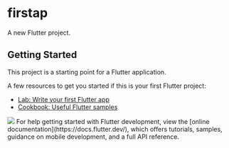 # firstap

A new Flutter project.

## Getting Started

This project is a starting point for a Flutter application.

A few resources to get you started if this is your first Flutter project:

- [Lab: Write your first Flutter app](https://docs.flutter.dev/get-started/codelab)
- [Cookbook: Useful Flutter samples](https://docs.flutter.dev/cookbook)
<img src="[https://w7.pngwing.com/pngs/537/866/png-transparent-flutter-hd-logo.png](https://github.com/vrushab2004/LoginPage/blob/day2/Screenshot%202023-08-30%20213932.png?raw=true)">
For help getting started with Flutter development, view the
[online documentation](https://docs.flutter.dev/), which offers tutorials,
samples, guidance on mobile development, and a full API reference.
